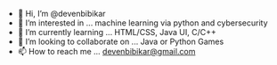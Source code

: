 - 👋 Hi, I’m @devenbibikar
- 👀 I’m interested in ... machine learning via python and cybersecurity
- 🌱 I’m currently learning ... HTML/CSS, Java UI, C/C++
- 💞️ I’m looking to collaborate on ... Java or Python Games
- 📫 How to reach me ... devenbibikar@gmail.com

<!---
devenbibikar/devenbibikar is a ✨ special ✨ repository because its `README.md` (this file) appears on your GitHub profile.
You can click the Preview link to take a look at your changes.
--->
